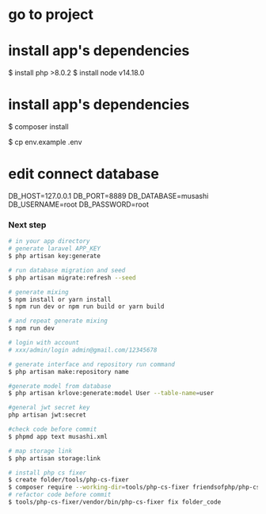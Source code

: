 # go to project

# install app's dependencies

$ install php >8.0.2
$ install node v14.18.0

# install app's dependencies

$ composer install

$ cp env.example .env

# edit connect database

DB_HOST=127.0.0.1
DB_PORT=8889
DB_DATABASE=musashi
DB_USERNAME=root
DB_PASSWORD=root

### Next step

```bash
# in your app directory
# generate laravel APP_KEY
$ php artisan key:generate

# run database migration and seed
$ php artisan migrate:refresh --seed

# generate mixing
$ npm install or yarn install
$ npm run dev or npm run build or yarn build

# and repeat generate mixing
$ npm run dev

# login with account
# xxx/admin/login admin@gmail.com/12345678

# generate interface and repository run command
$ php artisan make:repository name

#generate model from database
$ php artisan krlove:generate:model User --table-name=user

#general jwt secret key
php artisan jwt:secret

#check code before commit
$ phpmd app text musashi.xml

# map storage link
$ php artisan storage:link

# install php cs fixer
$ create folder/tools/php-cs-fixer
$ composer require --working-dir=tools/php-cs-fixer friendsofphp/php-cs-fixer
# refactor code before commit
$ tools/php-cs-fixer/vendor/bin/php-cs-fixer fix folder_code
```
